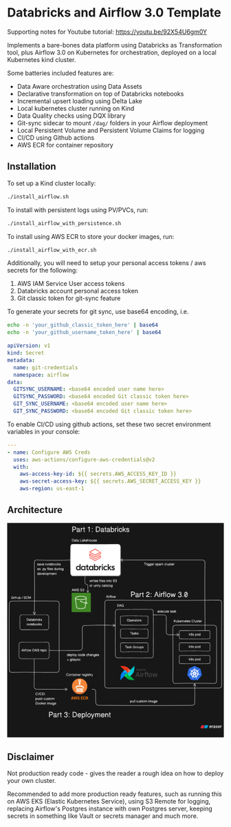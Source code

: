 # Databricks and Airflow 3.0 Template

Supporting notes for Youtube tutorial: https://youtu.be/92X54U6gm0Y

Implements a bare-bones data platform using Databricks as Transformation tool, plus Airflow 3.0 on Kubernetes for orchestration, deployed on a local Kubernetes kind cluster.

Some batteries included features are:

- Data Aware orchestration using Data Assets
- Declarative transformation on top of Databricks notebooks
- Incremental upsert loading using Delta Lake
- Local kubernetes cluster running on Kind
- Data Quality checks using DQX library
- Git-sync sidecar to mount `/dag/` folders in your Airflow deployment
- Local Persistent Volume and Persistent Volume Claims for logging
- CI/CD using Github actions
- AWS ECR for container repository

## Installation

To set up a Kind cluster locally:

```bash
./install_airflow.sh
```

To install with persistent logs using PV/PVCs, run:

```bash
./install_airflow_with_persistence.sh
```

To install using AWS ECR to store your docker images, run:

```bash
./install_airflow_with_ecr.sh
```

Additionally, you will need to setup your personal access tokens / aws secrets for the following:

1. AWS IAM Service User access tokens
2. Databricks account personal access token
3. Git classic token for git-sync feature

To generate your secrets for git sync, use base64 encoding, i.e.

```bash
echo -n 'your_github_classic_token_here' | base64
echo -n 'your_github_username_token_here' | base64
```

```yaml
apiVersion: v1
kind: Secret
metadata:
  name: git-credentials
  namespace: airflow
data:
  GITSYNC_USERNAME: <base64 encoded user name here>
  GITSYNC_PASSWORD: <base64 encoded Git classic token here>
  GIT_SYNC_USERNAME: <base64 encoded user name here>
  GIT_SYNC_PASSWORD: <base64 encoded Git classic token here>
```

To enable CI/CD using github actions, set these two secret environment variables in your console:

```yaml
---
- name: Configure AWS Creds
  uses: aws-actions/configure-aws-credentials@v2
  with:
    aws-access-key-id: ${{ secrets.AWS_ACCESS_KEY_ID }}
    aws-secret-access-key: ${{ secrets.AWS_SECRET_ACCESS_KEY }}
    aws-region: us-east-1
```

## Architecture

![architecture.png](architecture.png)

## Disclaimer

Not production ready code - gives the reader a rough idea on how to deploy your own cluster.

Recommended to add more production ready features, such as running this on AWS EKS (Elastic Kubernetes Service), using S3 Remote for logging, replacing Airflow's Postgres instance with own Postgres server, keeping secrets in something like Vault or secrets manager and much more.
